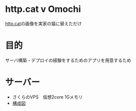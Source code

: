# http.cat v Omochi

[http.cat](https://github.com/httpcats/http.cat)の画像を実家の猫に替えただけ


# 目的

サーバ構築・デプロイの経験をするためのアプリを用意するため


# サーバー

- さくらのVPS　仮想2core 1Gメモリ
- [構成図](./server.png)
